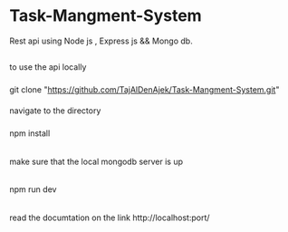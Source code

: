 # Task-Mangment-System
Rest api using Node js , Express js &amp;&amp; Mongo db.
##
 to use the api locally 
###
 git clone "https://github.com/TajAlDenAjek/Task-Mangment-System.git"
####
 navigate to the directory 
#####
 npm install 
######
 make sure that the local mongodb server is up 
######
 npm run dev 
######
 read the documtation on the link http://localhost:port/
